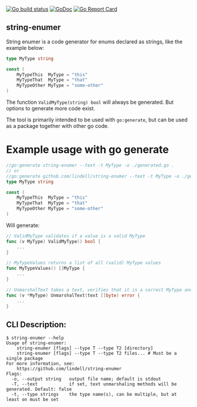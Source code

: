 [![Go build status](https://github.com/lindell/string-enumer/workflows/Go/badge.svg?branch=master)](https://github.com/lindell/string-enumer/actions?query=branch%3Amaster+workflow%3AGo)
[![GoDoc](https://godoc.org/github.com/lindell/string-enumer/pkg/stringenumer?status.svg)](https://godoc.org/github.com/lindell/string-enumer/pkg/stringenumer)
[![Go Report Card](https://goreportcard.com/badge/github.com/lindell/string-enumer)](https://goreportcard.com/report/github.com/lindell/string-enumer)

## string-enumer

String enumer is a code generator for enums declared as strings, like the example below:

```go
type MyType string

const (
    MyTypeThis  MyType = "this"
    MyTypeThat  MyType = "that"
    MyTypeOther MyType = "some-other"
)
```

The function `ValidMyType(string) bool` will always be generated. But options to generate more code exist.

The tool is primarily intended to be used with `go:generate`, but can be used as a package together with other go code.

# Example usage with go generate

```go
//go:generate string-enumer --text -t MyType -o ./generated.go .
// or
//go:generate github.com/lindell/string-enumer --text -t MyType -o ./generated.go .
type MyType string

const (
    MyTypeThis  MyType = "this"
    MyTypeThat  MyType = "that"
    MyTypeOther MyType = "some-other"
)
```

Will generate:

```go
// ValidMyType validates if a value is a valid MyType
func (v MyType) ValidMyType() bool {
	...
}

// MyTypeValues returns a list of all (valid) MyType values
func MyTypeValues() []MyType {
	...
}

// UnmarshalText takes a text, verifies that it is a correct MyType and unmarshals it
func (v *MyType) UnmarshalText(text []byte) error {
	...
}
```

## CLI Description:

```
$ string-enumer --help
Usage of string-enumer:
	string-enumer [flags] --type T --type T2 [directory]
	string-enumer [flags] --type T --type T2 files... # Must be a single package
For more information, see:
	https://github.com/lindell/string-enumer
Flags:
  -o, --output string   output file name; default is stdout
  -T, --text            if set, text unmarshaling methods will be generated. Default: false
  -t, --type strings    the type name(s), can be multiple, but at least on must be set
```
